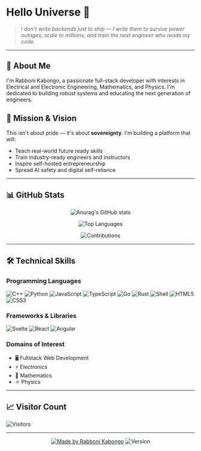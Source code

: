 # Hello Universe 👋

> *I don't write backends just to ship — I write them to survive power outages, scale to millions, and train the next engineer who reads my code.*

---

## 🚀 About Me

I'm Rabboni Kabongo, a passionate full-stack developer with interests in Electrical and Electronic Engineering, Mathematics, and Physics. I'm dedicated to building robust systems and educating the next generation of engineers.

## 🎯 Mission & Vision

This isn't about pride — it's about **sovereignty**. I'm building a platform that will:

- Teach real-world future ready skills 
- Train industry-ready engineers and instructors  
- Inspire self-hosted entrepreneurship  
- Spread AI safety and digital self-reliance

---

## 📊 GitHub Stats

<div align="center">

![Anurag's GitHub stats](https://github-readme-stats.vercel.app/api?username=Popstizzy03&show_icons=true&theme=dark)

![Top Languages](https://github-readme-stats.vercel.app/api/top-langs/?username=Popstizzy03&layout=compact&theme=dark)

![Contributions](https://github-contributor-stats.vercel.app/api?username=Popstizzy03&limit=5&theme=dark&combine_all_yearly_contributions=true)

</div>

---

## 🛠️ Technical Skills

### Programming Languages
<p>
  <img alt="C++" src="https://img.shields.io/badge/C++-00599C?style=for-the-badge&logo=c%2B%2B&logoColor=white"/>
  <img alt="Python" src="https://img.shields.io/badge/Python-3776AB?style=for-the-badge&logo=python&logoColor=white"/>
  <img alt="JavaScript" src="https://img.shields.io/badge/JavaScript-F7DF1E?style=for-the-badge&logo=javascript&logoColor=black"/>
  <img alt="TypeScript" src="https://img.shields.io/badge/TypeScript-007ACC?style=for-the-badge&logo=typescript&logoColor=white"/>
  <img alt="Go" src="https://img.shields.io/badge/Go-00ADD8?style=for-the-badge&logo=go&logoColor=white"/>
  <img alt="Rust" src="https://img.shields.io/badge/Rust-000000?style=for-the-badge&logo=rust&logoColor=white"/>
  <img alt="Shell" src="https://img.shields.io/badge/Shell_Script-121011?style=for-the-badge&logo=gnu-bash&logoColor=white"/>
  <img alt="HTML5" src="https://img.shields.io/badge/HTML5-E34F26?style=for-the-badge&logo=html5&logoColor=white"/>
  <img alt="CSS3" src="https://img.shields.io/badge/CSS3-1572B6?style=for-the-badge&logo=css3&logoColor=white"/>
</p>

### Frameworks & Libraries
<p>
  <img alt="Svelte" src="https://img.shields.io/badge/Svelte-4A4A55?style=for-the-badge&logo=svelte&logoColor=FF3E00"/>
  <img alt="React" src="https://img.shields.io/badge/React-20232A?style=for-the-badge&logo=react&logoColor=61DAFB"/>
  <img alt="Angular" src="https://img.shields.io/badge/Angular-DD0031?style=for-the-badge&logo=angular&logoColor=white"/>
</p>

### Domains of Interest
- 🖥️ Fullstack Web Development
- ⚡ Electronics
- 🧮 Mathematics
- ⚛️ Physics

---

## 📈 Visitor Count

![Visitors](https://komarev.com/ghpvc/?username=Popstizzy03&label=Profile%20Views&color=0e75b6&style=flat)

---

<div align="center">

[![Made by Rabboni Kabongo](https://img.shields.io/badge/Made%20by-Rabboni_Kabongo-red?style=for-the-badge)](https://www.facebook.com/profile.php?id=61574399736520)
![Version](https://img.shields.io/badge/Version-1.0.0-blue?style=for-the-badge)

</div>
